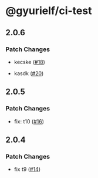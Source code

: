 # @gyurielf/ci-test

## 2.0.6

### Patch Changes

-   kecske ([#18](https://github.com/gyurielf/ci-test/pull/18))

-   kasdk ([#20](https://github.com/gyurielf/ci-test/pull/20))

## 2.0.5

### Patch Changes

-   fix: t10 ([#16](https://github.com/gyurielf/ci-test/pull/16))

## 2.0.4

### Patch Changes

-   fix t9 ([#14](https://github.com/gyurielf/ci-test/pull/14))
